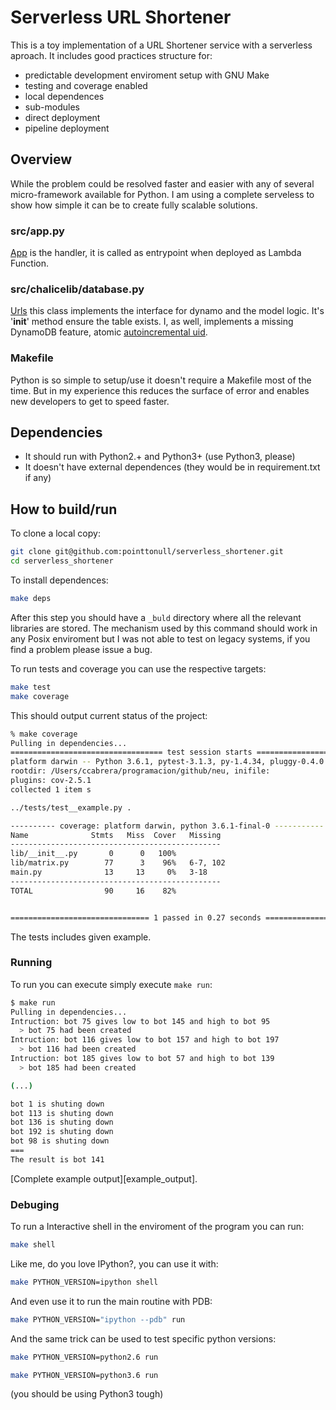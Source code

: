 # Serverless URL Shortener

This is a toy implementation of a URL Shortener service with a
serverless aproach. It includes good practices structure for:

- predictable development enviroment setup with GNU Make
- testing and coverage enabled
- local dependences
- sub-modules
- direct deployment
- pipeline deployment


## Overview

While the problem could be resolved faster and easier with any of several
micro-framework available for Python. I am using a complete serveless to show
how simple it can be to create fully scalable solutions.

### src/app.py

[App][app] is the handler, it is called as entrypoint when deployed as Lambda
Function.

### src/chalicelib/database.py

[Urls][Urls] this class implements the interface for dynamo and the model logic.
It's '__init__' method ensure the table exists.
I, as well, implements a missing DynamoDB feature, atomic [autoincremental uid][getuid].

### Makefile

Python is so simple to setup/use it doesn't require a Makefile most of the
time. But in my experience this reduces the surface of error and enables new
developers to get to speed faster.


## Dependencies

- It should run with Python2.+ and Python3+ (use Python3, please)
- It doesn't have external dependences (they would be in requirement.txt if
  any)

## How to build/run

To clone a local copy:

```sh
git clone git@github.com:pointtonull/serverless_shortener.git
cd serverless_shortener
```

To install dependences:

```sh
make deps
```

After this step you should have a `_buld` directory where all the relevant
libraries are stored. The mechanism used by this command should work in any
Posix enviroment but I was not able to test on legacy systems, if you find a
problem please issue a bug.

To run tests and coverage you can use the respective targets:

```sh
make test
make coverage
```

This should output current status of the project:

```sh
% make coverage
Pulling in dependencies...
================================== test session starts ==================================
platform darwin -- Python 3.6.1, pytest-3.1.3, py-1.4.34, pluggy-0.4.0
rootdir: /Users/ccabrera/programacion/github/neu, inifile:
plugins: cov-2.5.1
collected 1 item s

../tests/test__example.py .

---------- coverage: platform darwin, python 3.6.1-final-0 -----------
Name              Stmts   Miss  Cover   Missing
-----------------------------------------------
lib/__init__.py       0      0   100%
lib/matrix.py        77      3    96%   6-7, 102
main.py              13     13     0%   3-18
-----------------------------------------------
TOTAL                90     16    82%


=============================== 1 passed in 0.27 seconds ================================
```

The tests includes given example.

### Running

To run you can execute simply execute `make run`:

```sh
$ make run
Pulling in dependencies...
Intruction: bot 75 gives low to bot 145 and high to bot 95
  > bot 75 had been created
Intruction: bot 116 gives low to bot 157 and high to bot 197
  > bot 116 had been created
Intruction: bot 185 gives low to bot 57 and high to bot 139
  > bot 185 had been created

(...)

bot 1 is shuting down
bot 113 is shuting down
bot 136 is shuting down
bot 192 is shuting down
bot 98 is shuting down
===
The result is bot 141
```

[Complete example output][example_output].

### Debuging

To run a Interactive shell in the enviroment of the program you can run:

```sh
make shell
```

Like me, do you love IPython?, you can use it with:

```sh
make PYTHON_VERSION=ipython shell
```

And even use it to run the main routine with PDB:

```sh
make PYTHON_VERSION="ipython --pdb" run
```

And the same trick can be used to test specific python versions:

```sh
make PYTHON_VERSION=python2.6 run
```

```sh
make PYTHON_VERSION=python3.6 run
```

(you should be using Python3 tough)



[app]: https://github.com/pointtonull/serverless_shortener/blob/master/src/app.py#L17
[Urls]: https://github.com/pointtonull/serverless_shortener/blob/master/src/celib/database.py#L38
[getuid]: https://github.com/pointtonull/serverless_shortener/blob/master/src/celib/database.py#L96

<!-- vim: set sw=4 et ts=4 :-->
